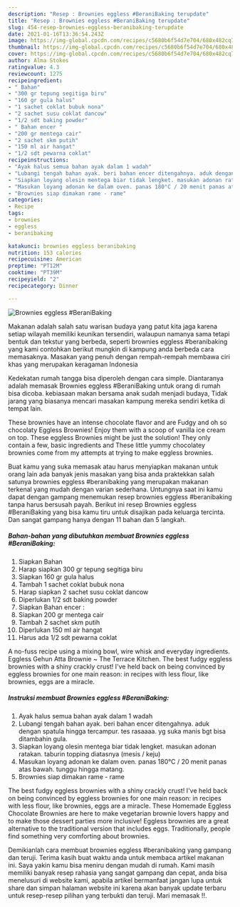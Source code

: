```yaml
---
description: "Resep : Brownies eggless #BeraniBaking terupdate"
title: "Resep : Brownies eggless #BeraniBaking terupdate"
slug: 454-resep-brownies-eggless-beranibaking-terupdate
date: 2021-01-16T13:36:54.243Z
image: https://img-global.cpcdn.com/recipes/c5680b6f54d7e704/680x482cq70/brownies-eggless-beranibaking-foto-resep-utama.jpg
thumbnail: https://img-global.cpcdn.com/recipes/c5680b6f54d7e704/680x482cq70/brownies-eggless-beranibaking-foto-resep-utama.jpg
cover: https://img-global.cpcdn.com/recipes/c5680b6f54d7e704/680x482cq70/brownies-eggless-beranibaking-foto-resep-utama.jpg
author: Alma Stokes
ratingvalue: 4.3
reviewcount: 1275
recipeingredient:
- " Bahan"
- "300 gr tepung segitiga biru"
- "160 gr gula halus"
- "1 sachet coklat bubuk nona"
- "2 sachet susu coklat dancow"
- "1/2 sdt baking powder"
- " Bahan encer "
- "200 gr mentega cair"
- "2 sachet skm putih"
- "150 ml air hangat"
- "1/2 sdt pewarna coklat"
recipeinstructions:
- "Ayak halus semua bahan ayak dalam 1 wadah"
- "Lubangi tengah bahan ayak. beri bahan encer ditengahnya. aduk dengan spatula hingga tercampur. tes rasaaaa. yg suka manis bgt bisa ditambahin gula."
- "Siapkan loyang olesin mentega biar tidak lengket. masukan adonan ratakan. taburin topping diatasnya (mesis / keju)"
- "Masukan loyang adonan ke dalam oven. panas 180°C / 20 menit panas atas bawah. tunggu hingga matang."
- "Brownies siap dimakan rame - rame"
categories:
- Recipe
tags:
- brownies
- eggless
- beranibaking

katakunci: brownies eggless beranibaking 
nutrition: 153 calories
recipecuisine: American
preptime: "PT12M"
cooktime: "PT39M"
recipeyield: "2"
recipecategory: Dinner

---
```



![Brownies eggless #BeraniBaking](https://img-global.cpcdn.com/recipes/c5680b6f54d7e704/680x482cq70/brownies-eggless-beranibaking-foto-resep-utama.jpg)

Makanan adalah salah satu warisan budaya yang patut kita jaga karena setiap wilayah memiliki keunikan tersendiri, walaupun namanya sama tetapi bentuk dan tekstur yang berbeda, seperti brownies eggless #beranibaking yang kami contohkan berikut mungkin di kampung anda berbeda cara memasaknya. Masakan yang penuh dengan rempah-rempah membawa ciri khas yang merupakan keragaman Indonesia

Kedekatan rumah tangga bisa diperoleh dengan cara simple. Diantaranya adalah memasak Brownies eggless #BeraniBaking untuk orang di rumah bisa dicoba. kebiasaan makan bersama anak sudah menjadi budaya, Tidak jarang yang biasanya mencari masakan kampung mereka sendiri ketika di tempat lain.

These brownies have an intense chocolate flavor and are Fudgy and oh so chocolaty Eggless Brownies! Enjoy them with a scoop of vanilla ice cream on top. These eggless Brownies might be just the solution! They only contain a few, basic ingredients and These little yummy chocolatey brownies come from my attempts at trying to make eggless brownies.

Buat kamu yang suka memasak atau harus menyiapkan makanan untuk orang lain ada banyak jenis masakan yang bisa anda praktekkan salah satunya brownies eggless #beranibaking yang merupakan makanan terkenal yang mudah dengan varian sederhana. Untungnya saat ini kamu dapat dengan gampang menemukan resep brownies eggless #beranibaking tanpa harus bersusah payah.
Berikut ini resep Brownies eggless #BeraniBaking yang bisa kamu tiru untuk disajikan pada keluarga tercinta. Dan sangat gampang hanya dengan 11 bahan dan 5 langkah.


<!--inarticleads1-->

##### Bahan-bahan yang dibutuhkan membuat Brownies eggless #BeraniBaking:

1. Siapkan  Bahan
1. Harap siapkan 300 gr tepung segitiga biru
1. Siapkan 160 gr gula halus
1. Tambah 1 sachet coklat bubuk nona
1. Harap siapkan 2 sachet susu coklat dancow
1. Diperlukan 1/2 sdt baking powder
1. Siapkan  Bahan encer :
1. Siapkan 200 gr mentega cair
1. Tambah 2 sachet skm putih
1. Diperlukan 150 ml air hangat
1. Harus ada 1/2 sdt pewarna coklat


A no-fuss recipe using a mixing bowl, wire whisk and everyday ingredients. Eggless Gehun Atta Brownie ~ The Terrace Kitchen. The best fudgy eggless brownies with a shiny crackly crust! I&#39;ve held back on being convinced by eggless brownies for one main reason: in recipes with less flour, like brownies, eggs are a miracle. 

<!--inarticleads2-->

##### Instruksi membuat  Brownies eggless #BeraniBaking:

1. Ayak halus semua bahan ayak dalam 1 wadah
1. Lubangi tengah bahan ayak. beri bahan encer ditengahnya. aduk dengan spatula hingga tercampur. tes rasaaaa. yg suka manis bgt bisa ditambahin gula.
1. Siapkan loyang olesin mentega biar tidak lengket. masukan adonan ratakan. taburin topping diatasnya (mesis / keju)
1. Masukan loyang adonan ke dalam oven. panas 180°C / 20 menit panas atas bawah. tunggu hingga matang.
1. Brownies siap dimakan rame - rame


The best fudgy eggless brownies with a shiny crackly crust! I&#39;ve held back on being convinced by eggless brownies for one main reason: in recipes with less flour, like brownies, eggs are a miracle. These Homemade Eggless Chocolate Brownies are here to make vegetarian brownie lovers happy and to make those dessert parties more inclusive! Eggless brownies are a great alternative to the traditional version that includes eggs. Traditionally, people find something very comforting about brownies. 

Demikianlah cara membuat brownies eggless #beranibaking yang gampang dan teruji. Terima kasih buat waktu anda untuk membaca artikel makanan ini. Saya yakin kamu bisa meniru dengan mudah di rumah. Kami masih memiliki banyak resep rahasia yang sangat gampang dan cepat, anda bisa menelusuri di website kami, apabila artikel bermanfaat jangan lupa untuk share dan simpan halaman website ini karena akan banyak update terbaru untuk resep-resep pilihan yang terbukti dan teruji. Mari memasak !!. 
